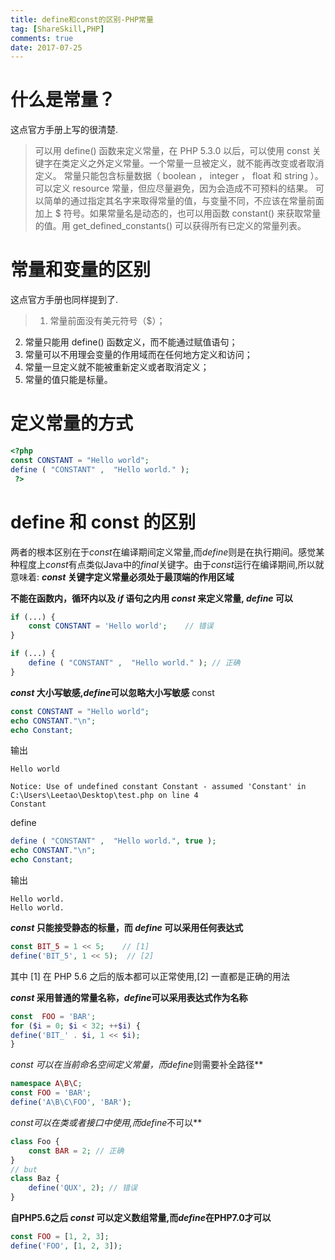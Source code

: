 ```yaml
---
title: define和const的区别-PHP常量
tag: [ShareSkill,PHP]
comments: true
date: 2017-07-25
---
```




# 什么是常量？
这点官方手册上写的很清楚.
>可以用 define()  函数来定义常量，在 PHP 5.3.0 以后，可以使用 const 关键字在类定义之外定义常量。一个常量一旦被定义，就不能再改变或者取消定义。
常量只能包含标量数据（ boolean ， integer ， float  和 string ）。可以定义 resource  常量，但应尽量避免，因为会造成不可预料的结果。 
可以简单的通过指定其名字来取得常量的值，与变量不同，不应该在常量前面加上 $ 符号。如果常量名是动态的，也可以用函数 constant()  来获取常量的值。用 get_defined_constants()  可以获得所有已定义的常量列表。 

# 常量和变量的区别
这点官方手册也同样提到了.
>1. 常量前面没有美元符号（$）；  
2.  常量只能用 define()  函数定义，而不能通过赋值语句；  
3.  常量可以不用理会变量的作用域而在任何地方定义和访问；  
4.  常量一旦定义就不能被重新定义或者取消定义；  
5.  常量的值只能是标量。 

# 定义常量的方式

```php
<?php
const CONSTANT = "Hello world";
define ( "CONSTANT" ,  "Hello world." );
 ?> 
```

# define 和 const 的区别
两者的根本区别在于*const*在编译期间定义常量,而*define*则是在执行期间。感觉某种程度上*const*有点类似Java中的*final*关键字。由于*const*运行在编译期间,所以就意味着:
***const* 关键字定义常量必须处于最顶端的作用区域**

**不能在函数内，循环内以及 *if* 语句之内用 *const* 来定义常量, *define* 可以**

```php
if (...) {
    const CONSTANT = 'Hello world';    // 错误
}

if (...) {
    define ( "CONSTANT" ,  "Hello world." ); // 正确
}
```
***const* 大小写敏感,*define*可以忽略大小写敏感**
const

```php
const CONSTANT = "Hello world";
echo CONSTANT."\n";
echo Constant;
```
输出

```shell
Hello world

Notice: Use of undefined constant Constant - assumed 'Constant' in C:\Users\Leetao\Desktop\test.php on line 4
Constant
```

define

```php
define ( "CONSTANT" ,  "Hello world.", true );
echo CONSTANT."\n";
echo Constant;
```
输出

```shell
Hello world.
Hello world.
```

***const* 只能接受静态的标量，而 *define* 可以采用任何表达式**

```php
const BIT_5 = 1 << 5;    // [1]
define('BIT_5', 1 << 5);  // [2]
```
其中 [1] 在 PHP 5.6 之后的版本都可以正常使用,[2] 一直都是正确的用法

***const* 采用普通的常量名称，*define*可以采用表达式作为名称**

```php
const  FOO = 'BAR';
for ($i = 0; $i < 32; ++$i) {
define('BIT_' . $i, 1 << $i);
}
```

***const* 可以在当前命名空间定义常量，而*define*则需要补全路径**

```php
namespace A\B\C;
const FOO = 'BAR';
define('A\B\C\FOO', 'BAR');
```

***const*可以在类或者接口中使用,而*define*不可以**

```php
class Foo {
    const BAR = 2; // 正确
}
// but
class Baz {
    define('QUX', 2); // 错误
}
```

**自PHP5.6之后 *const* 可以定义数组常量,而*define*在PHP7.0才可以**

```php
const FOO = [1, 2, 3]; 
define('FOO', [1, 2, 3]); 
```

